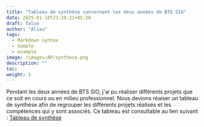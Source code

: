 ```yaml
---
title: "Tableau de synthèse concernant les deux années de BTS SIO"
date: 2025-01-10T23:29:21+05:30
draft: false
author: "Aliou"
tags:
  - Markdown syntax
  - Sample
  - example
image: /images/AP/synthese.png
description: ""
toc:
weight: 1
---
```


Pendant les deux années de BTS SIO, j'ai pu réaliser différents projets que ce soit en cours ou en milieu professionnel. Nous devions réaiser un tableau de synthèse afin de regrouper les différents projets réalisés et les compétences qui y sont associés. 
Ce tableau est consultable au lien suivant : [Tableau de synthèse](/Docs/Synthese.xlsx)
